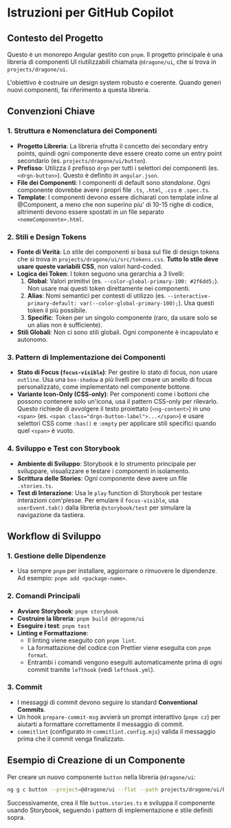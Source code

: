 # Istruzioni per GitHub Copilot

## Contesto del Progetto

Questo è un monorepo Angular gestito con `pnpm`. Il progetto principale è una libreria di componenti UI riutilizzabili chiamata `@dragone/ui`, che si trova in `projects/dragone/ui`.

L'obiettivo è costruire un design system robusto e coerente. Quando generi nuovi componenti, fai riferimento a questa libreria.

## Convenzioni Chiave

### 1. Struttura e Nomenclatura dei Componenti
- **Progetto Libreria**: La libreria sfrutta il concetto dei secondary entry points, quindi ogni componente deve essere creato come un entry point secondario (es. `projects/dragone/ui/button`).
- **Prefisso**: Utilizza il prefisso `drgn` per tutti i selettori dei componenti (es. `<drgn-button>`). Questo è definito in `angular.json`.
- **File dei Componenti**: I componenti di default sono *standalone*. Ogni componente dovrebbe avere i propri file `.ts`, `.html`, `.css` e `.spec.ts`.
- **Template**: I componenti devono essere dichiarati con template inline al @Component, a meno che non superino piu' di 10-15 righe di codice, altrimenti devono essere spostati in un file separato `<nomeComponente>.html`.

### 2. Stili e Design Tokens
- **Fonte di Verità**: Lo stile dei componenti si basa sul file di design tokens che si trova in `projects/dragone/ui/src/tokens.css`. **Tutto lo stile deve usare queste variabili CSS**, non valori hard-coded.
- **Logica dei Token**: I token seguono una gerarchia a 3 livelli:
    1.  **Global**: Valori primitivi (es. `--color-global-primary-100: #2f6dd5;`). Non usare mai questi token direttamente nei componenti.
    2.  **Alias**: Nomi semantici per contesti di utilizzo (es. `--interactive-primary-default: var(--color-global-primary-100);`). Usa questi token il più possibile.
    3.  **Specific**: Token per un singolo componente (raro, da usare solo se un alias non è sufficiente).
- **Stili Globali**: Non ci sono stili globali. Ogni componente è incapsulato e autonomo.

### 3. Pattern di Implementazione dei Componenti
- **Stato di Focus (`focus-visible`)**: Per gestire lo stato di focus, non usare `outline`. Usa una `box-shadow` a più livelli per creare un anello di focus personalizzato, come implementato nel componente bottone.
- **Variante Icon-Only (CSS-only)**: Per componenti come i bottoni che possono contenere solo un'icona, usa il pattern CSS-only per rilevarlo. Questo richiede di avvolgere il testo proiettato (`<ng-content>`) in uno `<span>` (es. `<span class="drgn-button-label">...</span>`) e usare selettori CSS come `:has()` e `:empty` per applicare stili specifici quando quel `<span>` è vuoto.

### 4. Sviluppo e Test con Storybook
- **Ambiente di Sviluppo**: Storybook è lo strumento principale per sviluppare, visualizzare e testare i componenti in isolamento.
- **Scrittura delle Stories**: Ogni componente deve avere un file `.stories.ts`.
- **Test di Interazione**: Usa le `play` function di Storybook per testare interazioni com'plesse. Per emulare il `focus-visible`, usa `userEvent.tab()` dalla libreria `@storybook/test` per simulare la navigazione da tastiera.

## Workflow di Sviluppo

### 1. Gestione delle Dipendenze
- Usa sempre `pnpm` per installare, aggiornare o rimuovere le dipendenze. Ad esempio: `pnpm add <package-name>`.

### 2. Comandi Principali
- **Avviare Storybook**: `pnpm storybook`
- **Costruire la libreria**: `pnpm build @dragone/ui`
- **Eseguire i test**: `pnpm test`
- **Linting e Formattazione**:
  - Il linting viene eseguito con `pnpm lint`.
  - La formattazione del codice con Prettier viene eseguita con `pnpm format`.
  - Entrambi i comandi vengono eseguiti automaticamente prima di ogni commit tramite `lefthook` (vedi `lefthook.yml`).

### 3. Commit
- I messaggi di commit devono seguire lo standard **Conventional Commits**.
- Un hook `prepare-commit-msg` avvierà un prompt interattivo (`pnpm cz`) per aiutarti a formattare correttamente il messaggio di commit.
- `commitlint` (configurato in `commitlint.config.mjs`) valida il messaggio prima che il commit venga finalizzato.

## Esempio di Creazione di un Componente

Per creare un nuovo componente `button` nella libreria `@dragone/ui`:

```bash
ng g c button --project=@dragone/ui --flat --path projects/dragone/ui/button/src
```
Successivamente, crea il file `button.stories.ts` e sviluppa il componente usando Storybook, seguendo i pattern di implementazione e stile definiti sopra.

